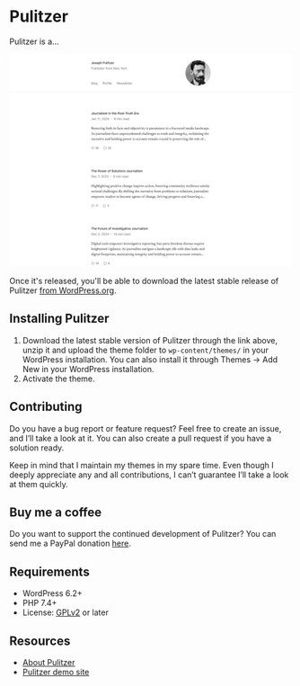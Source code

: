 # Pulitzer

Pulitzer is a...

![Pulitzer](https://github.com/andersnoren/pulitzer/blob/main/screenshot.png)

Once it's released, you'll be able to download the latest stable release of Pulitzer [from WordPress.org](https://wordpress.org/themes/pulitzer/).

## Installing Pulitzer
1. Download the latest stable version of Pulitzer through the link above, unzip it and upload the theme folder to `wp-content/themes/` in your WordPress installation. You can also install it through Themes → Add New in your WordPress installation.
2. Activate the theme.

## Contributing
Do you have a bug report or feature request? Feel free to create an issue, and I’ll take a look at it. You can also create a pull request if you have a solution ready. 

Keep in mind that I maintain my themes in my spare time. Even though I deeply appreciate any and all contributions, I can’t guarantee I’ll take a look at them quickly.

## Buy me a coffee
Do you want to support the continued development of Pulitzer? You can send me a PayPal donation [here](https://www.paypal.com/cgi-bin/webscr?cmd=_donations&business=anders%40andersnoren%2ese&lc=US&item_name=Free%20WordPress%20Themes%20from%20Anders%20Noren&currency_code=USD&bn=PP%2dDonationsBF%3abtn_donateCC_LG%2egif%3aNonHosted).

## Requirements
- WordPress 6.2+
- PHP 7.4+
- License: [GPLv2](https://www.gnu.org/licenses/gpl-2.0.html) or later

## Resources
- [About Pulitzer](https://andersnoren.se/teman/pulitzer-wordpress-theme/)
- [Pulitzer demo site](https://pulitzer.andersnoren.se/)

